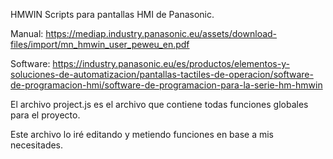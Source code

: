 HMWIN Scripts para pantallas HMI de Panasonic. 

Manual: https://mediap.industry.panasonic.eu/assets/download-files/import/mn_hmwin_user_peweu_en.pdf

Software: https://industry.panasonic.eu/es/productos/elementos-y-soluciones-de-automatizacion/pantallas-tactiles-de-operacion/software-de-programacion-hmi/software-de-programacion-para-la-serie-hm-hmwin

El archivo project.js es el archivo que contiene todas funciones globales para el proyecto.

Este archivo lo iré editando y metiendo funciones en base a mis necesitades.
